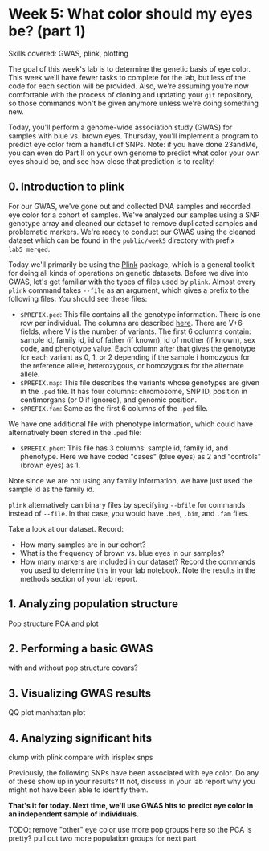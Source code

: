 # Week 5: What color should my eyes be?  (part 1)
Skills covered: GWAS, plink, plotting

The goal of this week's lab is to determine the genetic basis of eye color. This week we'll have fewer tasks to complete for the lab, but less of the code for each section will be provided. Also, we're assuming you're now comfortable with the process of cloning and updating your `git` repository, so those commands won't be given anymore unless we're doing something new.

Today, you'll perform a genome-wide association study (GWAS) for samples with blue vs. brown eyes. Thursday, you'll implement a program to predict eye color from a handful of SNPs. Note: if you have done 23andMe, you can even do Part II on your own genome to predict what color your own eyes should be, and see how close that prediction is to reality! 

## 0. Introduction to plink

For our GWAS, we've gone out and collected DNA samples and recorded eye color for a cohort of samples. We've analyzed our samples using a SNP genotype array and cleaned our dataset to remove duplicated samples and problematic markers. We're ready to conduct our GWAS using the cleaned dataset which can be found in the `public/week5` directory with prefix `lab5_merged`.

Today we'll primarily be using the [Plink](https://www.cog-genomics.org/plink2) package, which is a general toolkit for doing all kinds of operations on genetic datasets. Before we dive into GWAS, let's get familiar with the types of files used by `plink`. Almost every `plink` command takes `--file` as an argument, which gives a prefix to the following files:
You should see these files:

* `$PREFIX.ped`: This file contains all the genotype information. There is one row per individual. The columns are described [here](https://www.cog-genomics.org/plink/1.9/formats#ped). There are V+6 fields, where V is the number of variants. The first 6 columns contain: sample id, family id, id of father (if known), id of mother (if known), sex code, and phenotype value. Each column after that gives the genotype for each variant as 0, 1, or 2 depending if the sample i homozyous for the reference allele, heterozygous, or homozygous for the alternate allele.
* `$PREFIX.map`: This file describes the variants whose genotypes are given in the `.ped` file. It has four columns: chromosome, SNP ID, position in centimorgans (or 0 if ignored), and genomic position.
* `$PREFIX.fam`: Same as the first 6 columns of the `.ped` file.

We have one additional file with phenotype information, which could have alternatively been stored in the `.ped` file:

* `$PREFIX.phen`: This file has 3 columns: sample id, family id, and phenotype. Here we have coded "cases" (blue eyes) as 2 and "controls" (brown eyes) as 1.

Note since we are not using any family information, we have just used the sample id as the family id.

`plink` alternatively can binary files by specifying `--bfile` for commands instead of `--file`. In that case, you would have `.bed`, `.bim`, and `.fam` files.

Take a look at our dataset. Record:
* How many samples are in our cohort?
* What is the frequency of brown vs. blue eyes in our samples?
* How many markers are included in our dataset?
Record the commands you used to determine this in your lab notebook. Note the results in the methods section of your lab report.

## 1. Analyzing population structure
Pop structure PCA and plot

## 2. Performing a basic GWAS
with and without pop structure covars?

## 3. Visualizing GWAS results
QQ plot
manhattan plot

## 4. Analyzing significant hits
clump with plink
compare with irisplex snps

Previously, the following SNPs have been associated with eye color. Do any of these show up in your results? If not, discuss in your lab report why you might not have been able to identify them.



**That's it for today. Next time, we'll use GWAS hits to predict eye color in an independent sample of individuals.**


TODO:
remove "other" eye color
use more pop groups here so the PCA is pretty?
pull out two more population groups for next part